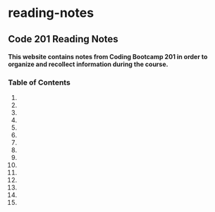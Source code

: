 # reading-notes
## Code 201 Reading Notes
#### This website contains notes from Coding Bootcamp 201 in order to organize and recollect information during the course.
### Table of Contents
1. 
2.
3.
4.
5.
6.
7.
8.
9.
10.
11.
12.
13.
14.
15.
